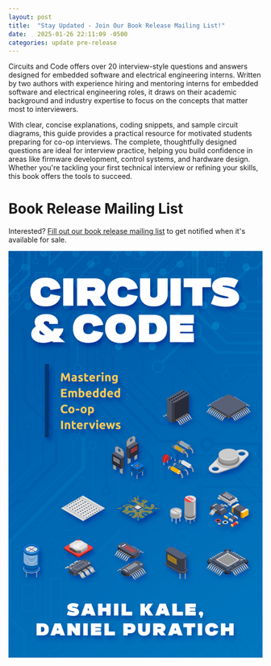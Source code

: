 ```yaml
---
layout: post
title:  "Stay Updated - Join Our Book Release Mailing List!"
date:   2025-01-26 22:11:09 -0500
categories: update pre-release
---
```

Circuits and Code offers over 20 interview-style questions and answers designed for embedded software and electrical engineering interns. Written by two authors with experience hiring and mentoring interns for embedded software and electrical engineering roles, it draws on their academic background and industry expertise to focus on the concepts that matter most to interviewers.

With clear, concise explanations, coding snippets, and sample circuit diagrams, this guide provides a practical resource for motivated students preparing for co-op interviews. The complete, thoughtfully designed questions are ideal for interview practice, helping you build confidence in areas like firmware development, control systems, and hardware design. Whether you're tackling your first technical interview or refining your skills, this book offers the tools to succeed.

# Book Release Mailing List
Interested? [Fill out our book release mailing list](https://forms.gle/Shu5uJJNAJduUjna6) to get notified when it's available for sale.

![Our Book Cover](/assets/images/cover.jpg)